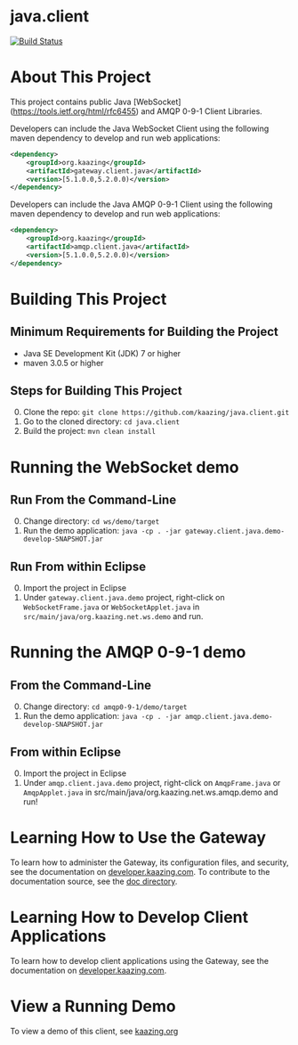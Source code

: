 # java.client

[![Build Status][build-status-image]][build-status]

[build-status-image]: https://travis-ci.org/kaazing/java.client.svg?branch=develop
[build-status]: https://travis-ci.org/kaazing/java.client

# About This Project

This project contains public Java [WebSocket] (https://tools.ietf.org/html/rfc6455) and AMQP 0-9-1 Client Libraries.

Developers can include the Java WebSocket Client using the following maven dependency to develop and run web applications:

```xml
<dependency>
    <groupId>org.kaazing</groupId>
    <artifactId>gateway.client.java</artifactId>
    <version>[5.1.0.0,5.2.0.0)</version>
</dependency>

```

Developers can include the Java AMQP 0-9-1 Client using the following maven dependency to develop and run web applications:

```xml
<dependency>
    <groupId>org.kaazing</groupId>
    <artifactId>amqp.client.java</artifactId>
    <version>[5.1.0.0,5.2.0.0)</version>
</dependency>

```

# Building This Project

## Minimum Requirements for Building the Project

* Java SE Development Kit (JDK) 7 or higher
* maven 3.0.5 or higher

## Steps for Building This Project

0. Clone the repo: ```git clone https://github.com/kaazing/java.client.git```
0. Go to the cloned directory: ```cd java.client```
0. Build the project: ```mvn clean install```

# Running the WebSocket demo

## Run From the Command-Line
0. Change directory: ```cd ws/demo/target```
0. Run the demo application: ```java -cp . -jar gateway.client.java.demo-develop-SNAPSHOT.jar```

## Run From within Eclipse
0. Import the project in Eclipse
0. Under `gateway.client.java.demo` project, right-click on `WebSocketFrame.java` or `WebSocketApplet.java` in
`src/main/java/org.kaazing.net.ws.demo` and run.

# Running the AMQP 0-9-1 demo

## From the Command-Line
0. Change directory: ```cd amqp0-9-1/demo/target```
0. Run the demo application: ```java -cp . -jar amqp.client.java.demo-develop-SNAPSHOT.jar```

## From within Eclipse
0. Import the project in Eclipse
0. Under `amqp.client.java.demo` project, right-click on `AmqpFrame.java` or `AmqpApplet.java` in
src/main/java/org.kaazing.net.ws.amqp.demo and run!

# Learning How to Use the Gateway

To learn how to administer the Gateway, its configuration files, and security, see the documentation on [developer.kaazing.com](http://developer.kaazing.com/documentation/5.0/index.html). To contribute to the documentation source, see the [doc directory](/doc).

# Learning How to Develop Client Applications

To learn how to develop client applications using the Gateway, see the documentation on [developer.kaazing.com](http://developer.kaazing.com/documentation/5.0/index.html).

# View a Running Demo

To view a demo of this client, see [kaazing.org](http://kaazing.org/)
